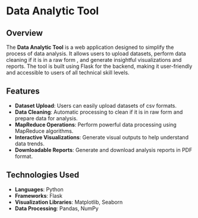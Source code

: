 
# Data Analytic Tool

## Overview
The **Data Analytic Tool** is a  web application designed to simplify the process of data analysis. It allows users to upload  datasets, perform data cleaning if it is in a raw form , and generate insightful visualizations and reports. The tool is built using Flask for the backend, making it user-friendly and accessible to users of all technical skill levels.

## Features
- **Dataset Upload**: Users can easily upload datasets of csv formats.
- **Data Cleaning**: Automatic processing to clean if it is in raw form and prepare data for analysis.
- **MapReduce Operations**: Perform powerful data processing using MapReduce algorithms.
- **Interactive Visualizations**: Generate visual outputs to help understand data trends.
- **Downloadable Reports**: Generate and download analysis reports in PDF format.

## Technologies Used
- **Languages**: Python
- **Frameworks**: Flask
- **Visualization Libraries**: Matplotlib, Seaborn
- **Data Processing**: Pandas, NumPy

